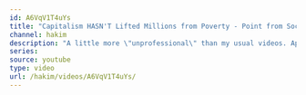 ```yaml
---
id: A6VqV1T4uYs
title: "Capitalism HASN'T Lifted Millions from Poverty - Point from Socialist's Debate with Sargon and Co."
channel: hakim
description: "A little more \"unprofessional\" than my usual videos. Apologies, the I D E O L O G Y was too much for me to handle."
series:
source: youtube
type: video
url: /hakim/videos/A6VqV1T4uYs/
---
```

